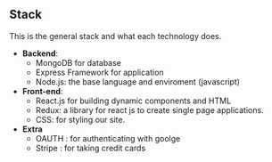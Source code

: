## Stack
This is the general stack and what each technology does.
- **Backend**:
  - MongoDB for database
  - Express Framework for application
  - Node.js: the base language and enviroment (javascript)
- **Front-end**:
  - React.js for building dynamic components and HTML
  - Redux: a library for react js to create single page applications.
  - CSS: for styling our site.
- **Extra**
  - OAUTH : for authenticating with goolge
  - Stripe : for taking credit cards